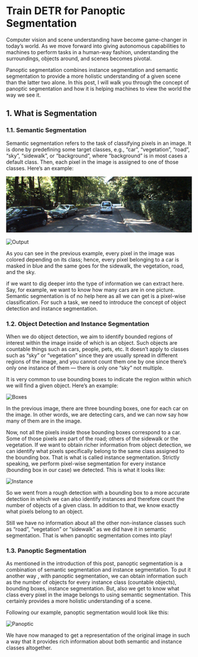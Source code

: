 # Train DETR for Panoptic Segmentation

Computer vision and scene understanding have become game-changer in today’s world. As we move forward into giving autonomous capabilities to machines to perform tasks in a human-way fashion, understanding the surroundings, objects around, and scenes becomes pivotal. 

Panoptic segmentation combines instance segmentation and semantic segmentation to provide a more holistic understanding of a given scene than the latter two alone. In this post, I will walk you through the concept of panoptic segmentation and how it is helping machines to view the world the way we see it.


##  1. <a name='WhatisSegmentation'></a>What is Segmentation
###  1.1. <a name='SemanticSegmentation'></a>Semantic Segmentation

Semantic segmentation refers to the task of classifying pixels in an image. It is done by predefining some target classes, e.g., “car”, “vegetation”, “road”, “sky”, “sidewalk”, or “background”, where “background” is in most cases a default class. Then, each pixel in the image is assigned to one of those classes. Here’s an example:

![Input](../assets/input.png)

![Output](./assets/output.png)

As you can see in the previous example, every pixel in the image was colored depending on its class; hence, every pixel belonging to a car is masked in blue and the same goes for the sidewalk, the vegetation, road, and the sky.

if we want to dig deeper into the type of information we can extract here. Say, for example, we want to know how many cars are in one picture. Semantic segmentation is of no help here as all we can get is a pixel-wise classification. For such a task, we need to introduce the concept of object detection and instance segmentation.

###  1.2. <a name='ObjectDetectionandInstanceSegmentation'></a>Object Detection and Instance Segmentation

When we do object detection, we aim to identify bounded regions of interest within the image inside of which is an object. Such objects are countable things such as cars, people, pets, etc. It doesn’t apply to classes such as “sky” or “vegetation” since they are usually spread in different regions of the image, and you cannot count them one by one since there’s only one instance of them — there is only one “sky” not multiple.

It is very common to use bounding boxes to indicate the region within which we will find a given object. Here’s an example:

![Boxes](./assets/boxes.png)

In the previous image, there are three bounding boxes, one for each car on the image. In other words, we are detecting cars, and we can now say how many of them are in the image.

Now, not all the pixels inside those bounding boxes correspond to a car. Some of those pixels are part of the road; others of the sidewalk or the vegetation. If we want to obtain richer information from object detection, we can identify what pixels specifically belong to the same class assigned to the bounding box. That is what is called instance segmentation. Strictly speaking, we perform pixel-wise segmentation for every instance (bounding box in our case) we detected. This is what it looks like:

![Instance](./assets/instance.png)

So we went from a rough detection with a bounding box to a more accurate detection in which we can also identify instances and therefore count the number of objects of a given class. In addition to that, we know exactly what pixels belong to an object.

Still we have no information about all the other non-instance classes such as “road”, “vegetation” or “sidewalk” as we did have it in semantic segmentation. That is when panoptic segmentation comes into play!

###  1.3. <a name='PanopticSegmentation'></a>Panoptic Segmentation

As mentioned in the introduction of this post, panoptic segmentation is a combination of semantic segmentation and instance segmentation. To put it another way , with panoptic segmentation, we can obtain information such as the number of objects for every instance class (countable objects), bounding boxes, instance segmentation. But, also we get to know what class every pixel in the image belongs to using semantic segmentation. This certainly provides a more holistic understanding of a scene.

Following our example, panoptic segmentation would look like this:

![Panoptic](./assets/panoptic.png)

We have now managed to get a representation of the original image in such a way that it provides rich information about both semantic and instance classes altogether.
